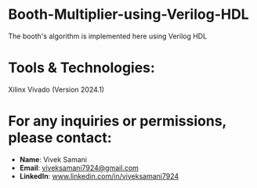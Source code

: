 # Booth-Multiplier-using-Verilog-HDL
The booth's algorithm is implemented here using Verilog HDL

# Tools & Technologies:
Xilinx Vivado (Version 2024.1)

# For any inquiries or permissions, please contact:

- **Name**:  Vivek Samani
- **Email**: viveksamani7924@gmail.com
- **LinkedIn**:  www.linkedin.com/in/viveksamani7924
